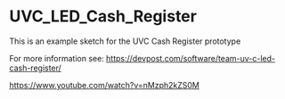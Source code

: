 # UVC_LED_Cash_Register
This is an example sketch for the UVC Cash Register prototype

For more information see:
https://devpost.com/software/team-uv-c-led-cash-register/

https://www.youtube.com/watch?v=nMzph2kZS0M

